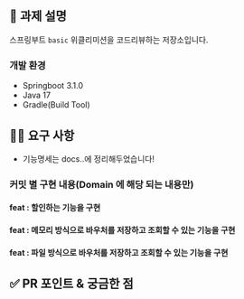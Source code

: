 ## 📌 과제 설명
스프링부트 `basic` 위클리미션을 코드리뷰하는 저장소입니다.

### 개발 환경
- Springboot 3.1.0
- Java 17
- Gradle(Build Tool)

## 👩‍💻 요구 사항

- 기능명세는 docs..에 정리해두었습니다!

### 커밋 별 구현 내용(Domain 에 해당 되는 내용만)

#### feat : 할인하는 기능을 구현

#### feat : 메모리 방식으로 바우처를 저장하고 조회할 수 있는 기능을 구현

#### feat : 파일 방식으로 바우처를 저장하고 조회할 수 있는 기능을 구현

## ✅ PR 포인트 & 궁금한 점
